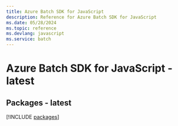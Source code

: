```yaml
---
title: Azure Batch SDK for JavaScript
description: Reference for Azure Batch SDK for JavaScript
ms.date: 05/28/2024
ms.topic: reference
ms.devlang: javascript
ms.service: batch
---
```

# Azure Batch SDK for JavaScript - latest
## Packages - latest
[!INCLUDE [packages](batch-index.md)]